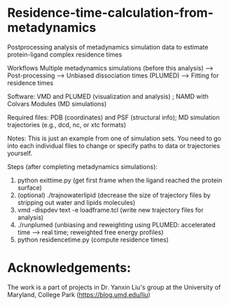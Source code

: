 # Residence-time-calculation-from-metadynamics
Postprocessing analysis of metadynamics simulation data to estimate protein-ligand complex residence times

Workflows
Multiple metadynamics simulations (before this analysis) --> Post-processing --> Unbiased dissociation times (PLUMED) --> Fitting for residence times

Software: VMD and PLUMED (visualization and analysis) ; NAMD with Colvars Modules (MD simulations)

Required files: PDB (coordinates) and PSF (structural info); MD simulation trajectories (e.g., dcd, nc, or xtc formats)

Notes: This is just an example from one of simulation sets. You need to go into each individual files to change or specify paths to data or trajectories yourself.

Steps (after completing metadynamics simulations):
1) python exittime.py (get first frame when the ligand reached the protein surface)
2) (optional) ./trajnowaterlipid (decrease the size of trajectory files by stripping out water and lipids molecules)
3) vmd -dispdev text -e loadframe.tcl (write new trajectory files for analysis)
4) ./runplumed (unbiasing and reweighting using PLUMED: accelerated time --> real time; reweighted free energy profiles)
5) python residencetime.py (compute residence times)


# Acknowledgements: 
The work is a part of projects in Dr. Yanxin Liu's group at the University of Maryland, College Park (https://blog.umd.edu/liu)
